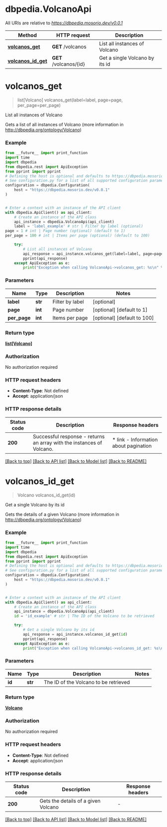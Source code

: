 # dbpedia.VolcanoApi

All URIs are relative to *https://dbpedia.mosorio.dev/v0.0.1*

Method | HTTP request | Description
------------- | ------------- | -------------
[**volcanos_get**](VolcanoApi.md#volcanos_get) | **GET** /volcanos | List all instances of Volcano
[**volcanos_id_get**](VolcanoApi.md#volcanos_id_get) | **GET** /volcanos/{id} | Get a single Volcano by its id


# **volcanos_get**
> list[Volcano] volcanos_get(label=label, page=page, per_page=per_page)

List all instances of Volcano

Gets a list of all instances of Volcano (more information in http://dbpedia.org/ontology/Volcano)

### Example

```python
from __future__ import print_function
import time
import dbpedia
from dbpedia.rest import ApiException
from pprint import pprint
# Defining the host is optional and defaults to https://dbpedia.mosorio.dev/v0.0.1
# See configuration.py for a list of all supported configuration parameters.
configuration = dbpedia.Configuration(
    host = "https://dbpedia.mosorio.dev/v0.0.1"
)


# Enter a context with an instance of the API client
with dbpedia.ApiClient() as api_client:
    # Create an instance of the API class
    api_instance = dbpedia.VolcanoApi(api_client)
    label = 'label_example' # str | Filter by label (optional)
page = 1 # int | Page number (optional) (default to 1)
per_page = 100 # int | Items per page (optional) (default to 100)

    try:
        # List all instances of Volcano
        api_response = api_instance.volcanos_get(label=label, page=page, per_page=per_page)
        pprint(api_response)
    except ApiException as e:
        print("Exception when calling VolcanoApi->volcanos_get: %s\n" % e)
```

### Parameters

Name | Type | Description  | Notes
------------- | ------------- | ------------- | -------------
 **label** | **str**| Filter by label | [optional] 
 **page** | **int**| Page number | [optional] [default to 1]
 **per_page** | **int**| Items per page | [optional] [default to 100]

### Return type

[**list[Volcano]**](Volcano.md)

### Authorization

No authorization required

### HTTP request headers

 - **Content-Type**: Not defined
 - **Accept**: application/json

### HTTP response details
| Status code | Description | Response headers |
|-------------|-------------|------------------|
**200** | Successful response - returns an array with the instances of Volcano. |  * link - Information about pagination <br>  |

[[Back to top]](#) [[Back to API list]](../README.md#documentation-for-api-endpoints) [[Back to Model list]](../README.md#documentation-for-models) [[Back to README]](../README.md)

# **volcanos_id_get**
> Volcano volcanos_id_get(id)

Get a single Volcano by its id

Gets the details of a given Volcano (more information in http://dbpedia.org/ontology/Volcano)

### Example

```python
from __future__ import print_function
import time
import dbpedia
from dbpedia.rest import ApiException
from pprint import pprint
# Defining the host is optional and defaults to https://dbpedia.mosorio.dev/v0.0.1
# See configuration.py for a list of all supported configuration parameters.
configuration = dbpedia.Configuration(
    host = "https://dbpedia.mosorio.dev/v0.0.1"
)


# Enter a context with an instance of the API client
with dbpedia.ApiClient() as api_client:
    # Create an instance of the API class
    api_instance = dbpedia.VolcanoApi(api_client)
    id = 'id_example' # str | The ID of the Volcano to be retrieved

    try:
        # Get a single Volcano by its id
        api_response = api_instance.volcanos_id_get(id)
        pprint(api_response)
    except ApiException as e:
        print("Exception when calling VolcanoApi->volcanos_id_get: %s\n" % e)
```

### Parameters

Name | Type | Description  | Notes
------------- | ------------- | ------------- | -------------
 **id** | **str**| The ID of the Volcano to be retrieved | 

### Return type

[**Volcano**](Volcano.md)

### Authorization

No authorization required

### HTTP request headers

 - **Content-Type**: Not defined
 - **Accept**: application/json

### HTTP response details
| Status code | Description | Response headers |
|-------------|-------------|------------------|
**200** | Gets the details of a given Volcano |  -  |

[[Back to top]](#) [[Back to API list]](../README.md#documentation-for-api-endpoints) [[Back to Model list]](../README.md#documentation-for-models) [[Back to README]](../README.md)

